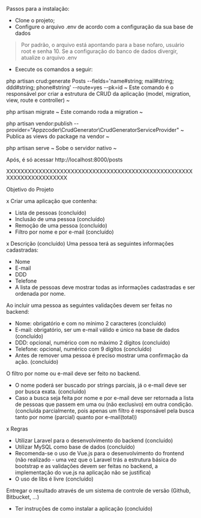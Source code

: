 Passos para a instalação:
- Clone o projeto;
- Configure o arquivo .env de acordo com a configuração da sua base de dados
> Por padrão, o arquivo está apontando para a base nofaro, usuário root e senha 10.
> Se a configuração do banco de dados divergir, atualize o arquivo .env

- Execute os comandos a seguir:

php artisan crud:generate Posts --fields='name#string; mail#string; ddd#string; phone#string' --route=yes --pk=id
~ Este comando é o responsável por criar a estrutura de CRUD da aplicação (model, migration, view, route e controller) ~

php artisan migrate
~ Este comando roda a migration ~

php artisan vendor:publish --provider="Appzcoder\CrudGenerator\CrudGeneratorServiceProvider"
~ Publica as views do package na vendor ~

php artisan serve
~ Sobe o servidor nativo ~

Após, é só acessar http://localhost:8000/posts

XXXXXXXXXXXXXXXXXXXXXXXXXXXXXXXXXXXXXXXXXXXXXXXXXXXXXXXXXXXXXXXXXXXXX

Objetivo do Projeto

x Criar uma aplicação que contenha​:

- Lista de pessoas (concluído)
- Inclusão de uma pessoa (concluído)
- Remoção de uma pessoa (concluído)
- Filtro por nome e por e-mail (concluído)

x Descrição (concluído)
Uma pessoa terá as seguintes informações cadastradas:
- Nome
- E-mail
- DDD
- Telefone
- A lista de pessoas deve mostrar todas as informações cadastradas e ser ordenada por nome.

Ao incluir uma pessoa as seguintes validações devem ser feitas no backend:
- Nome: obrigatório e com no mínimo 2 caracteres (concluído)
- E-mail: obrigatório, ser um e-mail válido e único na base de dados (concluído)
- DDD: opcional, numérico com no máximo 2 dígitos (concluído)
- Telefone: opcional, numérico com 9 dígitos (concluído)
- Antes de remover uma pessoa é preciso mostrar uma confirmação da ação. (concluído)

O filtro por nome ou e-mail deve ser feito no backend.
- O nome poderá ser buscado por strings parciais, já o e-mail deve ser por busca exata. (concluído)
- Caso a busca seja feita por nome e por e-mail deve ser retornada a lista de pessoas que passem em uma ou (não exclusivo) em outra condição. (concluída parcialmente, pois apenas um filtro é responsável pela busca tanto por nome (parcial) quanto por e-mail(total))

x Regras
- Utilizar Laravel para o desenvolvimento do backend (concluído)
- Utilizar MySQL como base de dados (concluído)
- Recomenda-se o uso de Vue.js para o desenvolvimento do frontend (não realizado - uma vez que o Laravel trás a estrutura básica do bootstrap e as validações devem ser feitas no backend, a implementação do vue.js na aplicação não se justifica)
- O uso de libs é livre (concluído)

Entregar o resultado através de um sistema de controle de versão (Github, Bitbucket, ...)
- Ter instruções de como instalar a aplicação (concluído)
